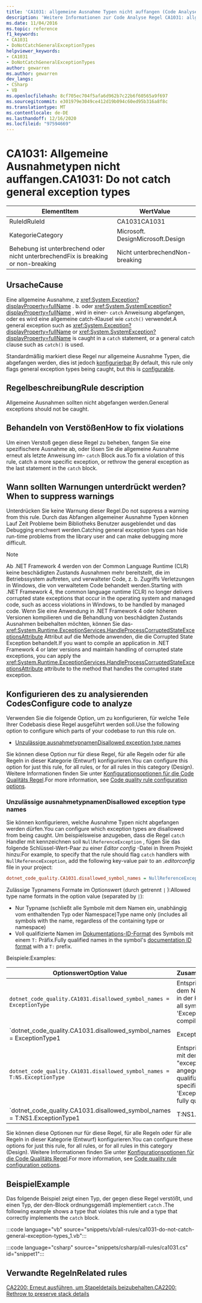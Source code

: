 ```yaml
---
title: 'CA1031: allgemeine Ausnahme Typen nicht auffangen (Code Analyse)'
description: 'Weitere Informationen zur Code Analyse Regel CA1031: allgemeine Ausnahme Typen nicht auffangen'
ms.date: 11/04/2016
ms.topic: reference
f1_keywords:
- CA1031
- DoNotCatchGeneralExceptionTypes
helpviewer_keywords:
- CA1031
- DoNotCatchGeneralExceptionTypes
author: gewarren
ms.author: gewarren
dev_langs:
- CSharp
- VB
ms.openlocfilehash: 8cf705ec704f5afa6d962b7c22b6f60565a9f697
ms.sourcegitcommit: e301979e3049ce412d19b094c60ed95b316a8f8c
ms.translationtype: MT
ms.contentlocale: de-DE
ms.lasthandoff: 12/16/2020
ms.locfileid: "97594669"
---
```

# <a name="ca1031-do-not-catch-general-exception-types"></a><span data-ttu-id="8a20e-103">CA1031: Allgemeine Ausnahmetypen nicht auffangen.</span><span class="sxs-lookup"><span data-stu-id="8a20e-103">CA1031: Do not catch general exception types</span></span>

| <span data-ttu-id="8a20e-104">Element</span><span class="sxs-lookup"><span data-stu-id="8a20e-104">Item</span></span>                                     | <span data-ttu-id="8a20e-105">Wert</span><span class="sxs-lookup"><span data-stu-id="8a20e-105">Value</span></span>            |
|------------------------------------------|------------------|
| <span data-ttu-id="8a20e-106">RuleId</span><span class="sxs-lookup"><span data-stu-id="8a20e-106">RuleId</span></span>                                   | <span data-ttu-id="8a20e-107">CA1031</span><span class="sxs-lookup"><span data-stu-id="8a20e-107">CA1031</span></span>           |
| <span data-ttu-id="8a20e-108">Kategorie</span><span class="sxs-lookup"><span data-stu-id="8a20e-108">Category</span></span>                                 | <span data-ttu-id="8a20e-109">Microsoft. Design</span><span class="sxs-lookup"><span data-stu-id="8a20e-109">Microsoft.Design</span></span> |
| <span data-ttu-id="8a20e-110">Behebung ist unterbrechend oder nicht unterbrechend</span><span class="sxs-lookup"><span data-stu-id="8a20e-110">Fix is breaking or non-breaking</span></span> | <span data-ttu-id="8a20e-111">Nicht unterbrechend</span><span class="sxs-lookup"><span data-stu-id="8a20e-111">Non-breaking</span></span>     |

## <a name="cause"></a><span data-ttu-id="8a20e-112">Ursache</span><span class="sxs-lookup"><span data-stu-id="8a20e-112">Cause</span></span>

<span data-ttu-id="8a20e-113">Eine allgemeine Ausnahme, z <xref:System.Exception?displayProperty=fullName> . b. oder <xref:System.SystemException?displayProperty=fullName> , wird in einer- `catch` Anweisung abgefangen, oder es wird eine allgemeine catch-Klausel wie `catch()` verwendet.</span><span class="sxs-lookup"><span data-stu-id="8a20e-113">A general exception such as <xref:System.Exception?displayProperty=fullName> or <xref:System.SystemException?displayProperty=fullName> is caught in a `catch` statement, or a general catch clause such as `catch()` is used.</span></span>

<span data-ttu-id="8a20e-114">Standardmäßig markiert diese Regel nur allgemeine Ausnahme Typen, die abgefangen werden, dies ist jedoch [konfigurierbar](#configure-code-to-analyze).</span><span class="sxs-lookup"><span data-stu-id="8a20e-114">By default, this rule only flags general exception types being caught, but this is [configurable](#configure-code-to-analyze).</span></span>

## <a name="rule-description"></a><span data-ttu-id="8a20e-115">Regelbeschreibung</span><span class="sxs-lookup"><span data-stu-id="8a20e-115">Rule description</span></span>

<span data-ttu-id="8a20e-116">Allgemeine Ausnahmen sollten nicht abgefangen werden.</span><span class="sxs-lookup"><span data-stu-id="8a20e-116">General exceptions should not be caught.</span></span>

## <a name="how-to-fix-violations"></a><span data-ttu-id="8a20e-117">Behandeln von Verstößen</span><span class="sxs-lookup"><span data-stu-id="8a20e-117">How to fix violations</span></span>

<span data-ttu-id="8a20e-118">Um einen Verstoß gegen diese Regel zu beheben, fangen Sie eine spezifischere Ausnahme ab, oder lösen Sie die allgemeine Ausnahme erneut als letzte Anweisung im- `catch` Block aus.</span><span class="sxs-lookup"><span data-stu-id="8a20e-118">To fix a violation of this rule, catch a more specific exception, or rethrow the general exception as the last statement in the `catch` block.</span></span>

## <a name="when-to-suppress-warnings"></a><span data-ttu-id="8a20e-119">Wann sollten Warnungen unterdrückt werden?</span><span class="sxs-lookup"><span data-stu-id="8a20e-119">When to suppress warnings</span></span>

<span data-ttu-id="8a20e-120">Unterdrücken Sie keine Warnung dieser Regel.</span><span class="sxs-lookup"><span data-stu-id="8a20e-120">Do not suppress a warning from this rule.</span></span> <span data-ttu-id="8a20e-121">Durch das Abfangen allgemeiner Ausnahme Typen können Lauf Zeit Probleme beim Bibliotheks Benutzer ausgeblendet und das Debugging erschwert werden.</span><span class="sxs-lookup"><span data-stu-id="8a20e-121">Catching general exception types can hide run-time problems from the library user and can make debugging more difficult.</span></span>

> [!NOTE]
> <span data-ttu-id="8a20e-122">Ab .NET Framework 4 werden von der Common Language Runtime (CLR) keine beschädigten Zustands Ausnahmen mehr bereitstellt, die im Betriebssystem auftreten, und verwalteter Code, z. b. Zugriffs Verletzungen in Windows, die von verwaltetem Code behandelt werden.</span><span class="sxs-lookup"><span data-stu-id="8a20e-122">Starting with .NET Framework 4, the common language runtime (CLR) no longer delivers corrupted state exceptions that occur in the operating system and managed code, such as access violations in Windows, to be handled by managed code.</span></span> <span data-ttu-id="8a20e-123">Wenn Sie eine Anwendung in .NET Framework 4 oder höheren Versionen kompilieren und die Behandlung von beschädigten Zustands Ausnahmen beibehalten möchten, können Sie das- <xref:System.Runtime.ExceptionServices.HandleProcessCorruptedStateExceptionsAttribute> Attribut auf die Methode anwenden, die die Corrupted State Exception behandelt.</span><span class="sxs-lookup"><span data-stu-id="8a20e-123">If you want to compile an application in .NET Framework 4 or later versions and maintain handling of corrupted state exceptions, you can apply the <xref:System.Runtime.ExceptionServices.HandleProcessCorruptedStateExceptionsAttribute> attribute to the method that handles the corrupted state exception.</span></span>

## <a name="configure-code-to-analyze"></a><span data-ttu-id="8a20e-124">Konfigurieren des zu analysierenden Codes</span><span class="sxs-lookup"><span data-stu-id="8a20e-124">Configure code to analyze</span></span>

<span data-ttu-id="8a20e-125">Verwenden Sie die folgende Option, um zu konfigurieren, für welche Teile Ihrer Codebasis diese Regel ausgeführt werden soll.</span><span class="sxs-lookup"><span data-stu-id="8a20e-125">Use the following option to configure which parts of your codebase to run this rule on.</span></span>

- [<span data-ttu-id="8a20e-126">Unzulässige ausnahmetypnamen</span><span class="sxs-lookup"><span data-stu-id="8a20e-126">Disallowed exception type names</span></span>](#disallowed-exception-type-names)

<span data-ttu-id="8a20e-127">Sie können diese Option nur für diese Regel, für alle Regeln oder für alle Regeln in dieser Kategorie (Entwurf) konfigurieren.</span><span class="sxs-lookup"><span data-stu-id="8a20e-127">You can configure this option for just this rule, for all rules, or for all rules in this category (Design).</span></span> <span data-ttu-id="8a20e-128">Weitere Informationen finden Sie unter [Konfigurationsoptionen für die Code Qualitäts Regel](../code-quality-rule-options.md).</span><span class="sxs-lookup"><span data-stu-id="8a20e-128">For more information, see [Code quality rule configuration options](../code-quality-rule-options.md).</span></span>

### <a name="disallowed-exception-type-names"></a><span data-ttu-id="8a20e-129">Unzulässige ausnahmetypnamen</span><span class="sxs-lookup"><span data-stu-id="8a20e-129">Disallowed exception type names</span></span>

<span data-ttu-id="8a20e-130">Sie können konfigurieren, welche Ausnahme Typen nicht abgefangen werden dürfen.</span><span class="sxs-lookup"><span data-stu-id="8a20e-130">You can configure which exception types are disallowed from being caught.</span></span> <span data-ttu-id="8a20e-131">Um beispielsweise anzugeben, dass die Regel `catch` Handler mit kennzeichnen soll `NullReferenceException` , fügen Sie das folgende Schlüssel-Wert-Paar zu einer *Editor config* -Datei in Ihrem Projekt hinzu:</span><span class="sxs-lookup"><span data-stu-id="8a20e-131">For example, to specify that the rule should flag `catch` handlers with `NullReferenceException`, add the following key-value pair to an *.editorconfig* file in your project:</span></span>

```ini
dotnet_code_quality.CA1031.disallowed_symbol_names = NullReferenceException
```

<span data-ttu-id="8a20e-132">Zulässige Typnamens Formate im Optionswert (durch getrennt `|` ):</span><span class="sxs-lookup"><span data-stu-id="8a20e-132">Allowed type name formats in the option value (separated by `|`):</span></span>

- <span data-ttu-id="8a20e-133">Nur Typname (schließt alle Symbole mit dem Namen ein, unabhängig vom enthaltenden Typ oder Namespace)</span><span class="sxs-lookup"><span data-stu-id="8a20e-133">Type name only (includes all symbols with the name, regardless of the containing type or namespace)</span></span>
- <span data-ttu-id="8a20e-134">Voll qualifizierte Namen im [Dokumentations-ID-Format](../../../csharp/programming-guide/xmldoc/processing-the-xml-file.md#id-strings) des Symbols mit einem `T:` Präfix.</span><span class="sxs-lookup"><span data-stu-id="8a20e-134">Fully qualified names in the symbol's [documentation ID format](../../../csharp/programming-guide/xmldoc/processing-the-xml-file.md#id-strings) with a `T:` prefix.</span></span>

<span data-ttu-id="8a20e-135">Beispiele:</span><span class="sxs-lookup"><span data-stu-id="8a20e-135">Examples:</span></span>

| <span data-ttu-id="8a20e-136">Optionswert</span><span class="sxs-lookup"><span data-stu-id="8a20e-136">Option Value</span></span> | <span data-ttu-id="8a20e-137">Zusammenfassung</span><span class="sxs-lookup"><span data-stu-id="8a20e-137">Summary</span></span> |
| --- | --- |
|`dotnet_code_quality.CA1031.disallowed_symbol_names = ExceptionType` | <span data-ttu-id="8a20e-138">Entspricht allen Symbolen mit dem Namen ' exceptionType ' in der Kompilierung.</span><span class="sxs-lookup"><span data-stu-id="8a20e-138">Matches all symbols named 'ExceptionType' in the compilation</span></span>
|`dotnet_code_quality.CA1031.disallowed_symbol_names = ExceptionType1|ExceptionType2` | <span data-ttu-id="8a20e-139">Entspricht allen Symbolen mit dem Namen "ExceptionType1" oder "ExceptionType2" in der Kompilierung.</span><span class="sxs-lookup"><span data-stu-id="8a20e-139">Matches all symbols named either 'ExceptionType1' or 'ExceptionType2' in the compilation</span></span>
|`dotnet_code_quality.CA1031.disallowed_symbol_names = T:NS.ExceptionType` | <span data-ttu-id="8a20e-140">Entspricht bestimmten Typen mit dem Namen "exceptionType" mit dem angegebenen voll qualifizierten Namen.</span><span class="sxs-lookup"><span data-stu-id="8a20e-140">Matches specific types named 'ExceptionType' with given fully qualified name.</span></span>
|`dotnet_code_quality.CA1031.disallowed_symbol_names = T:NS1.ExceptionType1|T:NS1.ExceptionType2` | <span data-ttu-id="8a20e-141">Entspricht den Typen "ExceptionType1" und "ExceptionType2" mit den entsprechenden voll qualifizierten Namen.</span><span class="sxs-lookup"><span data-stu-id="8a20e-141">Matches types named 'ExceptionType1' and 'ExceptionType2' with respective fully qualified names</span></span>

<span data-ttu-id="8a20e-142">Sie können diese Optionen nur für diese Regel, für alle Regeln oder für alle Regeln in dieser Kategorie (Entwurf) konfigurieren.</span><span class="sxs-lookup"><span data-stu-id="8a20e-142">You can configure these options for just this rule, for all rules, or for all rules in this category (Design).</span></span> <span data-ttu-id="8a20e-143">Weitere Informationen finden Sie unter [Konfigurationsoptionen für die Code Qualitäts Regel](../code-quality-rule-options.md).</span><span class="sxs-lookup"><span data-stu-id="8a20e-143">For more information, see [Code quality rule configuration options](../code-quality-rule-options.md).</span></span>

## <a name="example"></a><span data-ttu-id="8a20e-144">Beispiel</span><span class="sxs-lookup"><span data-stu-id="8a20e-144">Example</span></span>

<span data-ttu-id="8a20e-145">Das folgende Beispiel zeigt einen Typ, der gegen diese Regel verstößt, und einen Typ, der den-Block ordnungsgemäß implementiert `catch` .</span><span class="sxs-lookup"><span data-stu-id="8a20e-145">The following example shows a type that violates this rule and a type that correctly implements the `catch` block.</span></span>

:::code language="vb" source="snippets/vb/all-rules/ca1031-do-not-catch-general-exception-types_1.vb":::

:::code language="csharp" source="snippets/csharp/all-rules/ca1031.cs" id="snippet1":::

## <a name="related-rules"></a><span data-ttu-id="8a20e-146">Verwandte Regeln</span><span class="sxs-lookup"><span data-stu-id="8a20e-146">Related rules</span></span>

[<span data-ttu-id="8a20e-147">CA2200: Erneut ausführen, um Stapeldetails beizubehalten.</span><span class="sxs-lookup"><span data-stu-id="8a20e-147">CA2200: Rethrow to preserve stack details</span></span>](ca2200.md)
